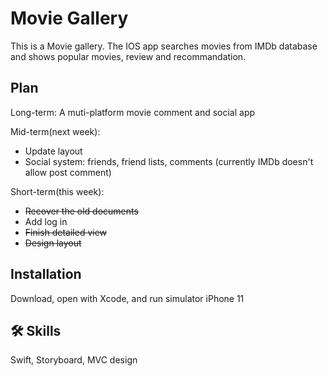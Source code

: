 
# Movie Gallery

This is a Movie gallery. The IOS app searches movies from IMDb database and shows popular movies, review and recommandation.

## Plan
Long-term: A muti-platform movie comment and social app

Mid-term(next week):
- Update layout
- Social system: friends, friend lists, comments (currently IMDb doesn't allow post comment)

Short-term(this week):
- ~~Recover the old documents~~
- Add log in
- ~~Finish detailed view~~
- ~~Design layout~~



## Installation

Download, open with Xcode, and run simulator iPhone 11
    
## 🛠 Skills
Swift, Storyboard, MVC design

